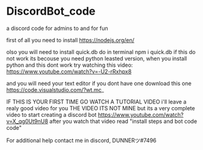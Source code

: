 # DiscordBot_code
a discord code for admins to and for fun

first of all you need to install 
https://nodejs.org/en/

olso you will need to install quick.db 
do in terminal npm i quick.db
if this do not work its becouse you need python leasted version, when you install python and this dont work try watching this video:
https://www.youtube.com/watch?v=-U2-rRxhpx8

and you will need your text editor if you dont have one download this one 
https://code.visualstudio.com/?wt.mc_

IF THIS IS YOUR FIRST TIME GO WATCH A TUTORIAL VIDEO i'll leave a realy good video for you THE VIDEO ITS NOT MINE 
but its a very complete video to start creating a discord bot
https://www.youtube.com/watch?v=X_qg0Ut9nU8 after you watch that video read "install steps and bot code code"

For additional help contact me in discord, DUNNERツ#7496
